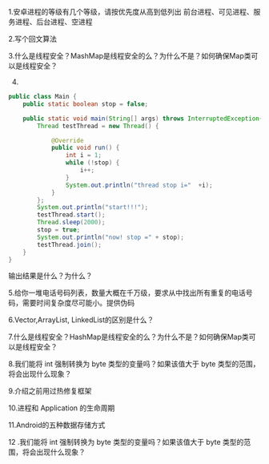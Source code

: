 1.安卓进程的等级有几个等级，请按优先度从高到低列出
  前台进程、可见进程、服务进程、后台进程、空进程
  
2.写个回文算法

3.什么是线程安全？MashMap是线程安全的么？为什么不是？如何确保Map类可以是线程安全？

4.
```java
public class Main {
    public static boolean stop = false;

    public static void main(String[] args) throws InterruptedException{
        Thread testThread = new Thread() {

            @Override
            public void run() {
                int i = 1;
                while (!stop) {
                    i++;
                }
                System.out.println("thread stop i="  +i);
            }
        };
        System.out.println("start!!!");
        testThread.start();
        Thread.sleep(2000);
        stop = true;
        System.out.println("now! stop =" + stop);
        testThread.join();
    }
}
```
输出结果是什么？为什么？

5.给你一堆电话号码列表，数量大概在千万级，要求从中找出所有重复的电话号码，需要时间复杂度尽可能小。提供伪码

6.Vector,ArrayList, LinkedList的区别是什么？ 

7.什么是线程安全？HashMap是线程安全的么？为什么不是？如何确保Map类可以是线程安全？

8.我们能将 int 强制转换为 byte 类型的变量吗？如果该值大于 byte 类型的范围，将会出现什么现象？

9.介绍之前用过热修复框架

10.进程和 Application 的生命周期

11.Android的五种数据存储方式

12 .我们能将 int 强制转换为 byte 类型的变量吗？如果该值大于 byte 类型的范围，将会出现什么现象？
